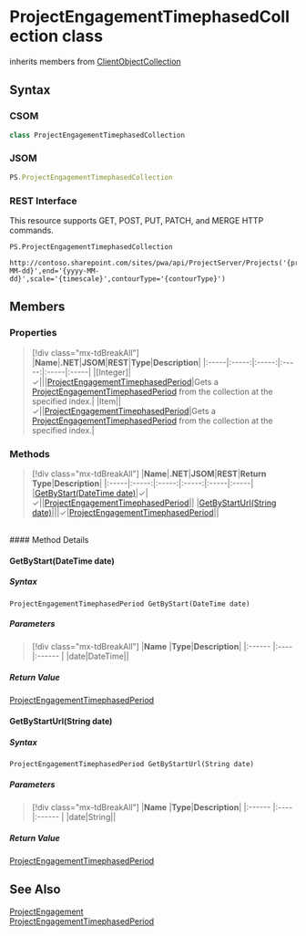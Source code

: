 [comment]: # (Name:ProjectEngagementTimephasedCollection)
[comment]: # (Name:Microsoft.ProjectServer.ProjectEngagementTimephasedCollection)
[comment]: # (Type:class)
[comment]: # (Status:Verified)

# <a name="name"></a>ProjectEngagementTimephasedCollection class

inherits members from [ClientObjectCollection<ProjectEngagementTimephasedPeriod>](https://msdn.microsoft.com/EN-US/library/ee539303)<br/>

<a name="description"></a>

## <a name="syntax"></a>Syntax

### CSOM

```cs
class ProjectEngagementTimephasedCollection 
```
### JSOM

```javascript
PS.ProjectEngagementTimephasedCollection
```
### REST Interface

This resource supports GET, POST, PUT, PATCH, and MERGE HTTP commands.

```
PS.ProjectEngagementTimephasedCollection

http://contoso.sharepoint.com/sites/pwa/api/ProjectServer/Projects('{projectid}')/Engagements('{engagementid}')/GetTimephasedByUrl(start='{yyyy-MM-dd}',end='{yyyy-MM-dd}',scale='{timescale}',contourType='{contourType}')
```

## <a name="members"></a>Members

### <a name="properties"></a>Properties
> [!div class="mx-tdBreakAll"]
|**Name**|**.NET**|**JSOM**|**REST**|**Type**|**Description**|
|:-----|:-----:|:-----:|:-----:|:-----|:-----|
|<a name="[Integer]"></a>[Integer]|&#x2713;|||[ProjectEngagementTimephasedPeriod](ProjectEngagementTimephasedPeriod.md)|Gets a [ProjectEngagementTimephasedPeriod](ProjectEngagementTimephasedPeriod.md) from the collection at the specified index.|
|<a name="Item"></a>Item||&#x2713;||[ProjectEngagementTimephasedPeriod](ProjectEngagementTimephasedPeriod.md)|Gets a [ProjectEngagementTimephasedPeriod](ProjectEngagementTimephasedPeriod.md) from the collection at the specified index.|

### <a name="methods"></a>Methods
> [!div class="mx-tdBreakAll"]
|**Name**|**.NET**|**JSOM**|**REST**|**Return Type**|**Description**|
|:-----|:-----:|:-----:|:-----:|:-----|:-----|
|[GetByStart(DateTime date)](#GetByStart_DateTime_date_)|&#x2713;|&#x2713;||[ProjectEngagementTimephasedPeriod](ProjectEngagementTimephasedPeriod.md)||
|[GetByStartUrl(String date)](#GetByStartUrl_String_date_)|||&#x2713;|[ProjectEngagementTimephasedPeriod](ProjectEngagementTimephasedPeriod.md)||

<br/>
#### Method Details

#### <a name="GetByStart_DateTime_date_"></a>GetByStart(DateTime date)
 

##### Syntax

```
ProjectEngagementTimephasedPeriod GetByStart(DateTime date)
```

##### Parameters
> [!div class="mx-tdBreakAll"]
|**Name** |**Type**|**Description**|
|:------ |:----|:------ |
|date|DateTime||

##### Return Value

[ProjectEngagementTimephasedPeriod](ProjectEngagementTimephasedPeriod.md)

#### <a name="GetByStartUrl_String_date_"></a>GetByStartUrl(String date)
 

##### Syntax

```
ProjectEngagementTimephasedPeriod GetByStartUrl(String date)
```

##### Parameters
> [!div class="mx-tdBreakAll"]
|**Name** |**Type**|**Description**|
|:------ |:----|:------ |
|date|String||

##### Return Value

[ProjectEngagementTimephasedPeriod](ProjectEngagementTimephasedPeriod.md)

## <a name="seeAlso"></a>See Also

[ProjectEngagement](ProjectEngagement.md)<br/>
[ProjectEngagementTimephasedPeriod](ProjectEngagementTimephasedPeriod.md)<br/>
